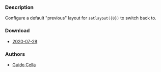 ### Description
Configure a default "previous" layout for `setlayout({0})` to switch back to.

### Download
- [2020-07-28](https://github.com/djpohly/dwl/compare/main...guidocella:toggle-layout-immediately.patch)

### Authors
- [Guido Cella](https://github.com/guidocella)